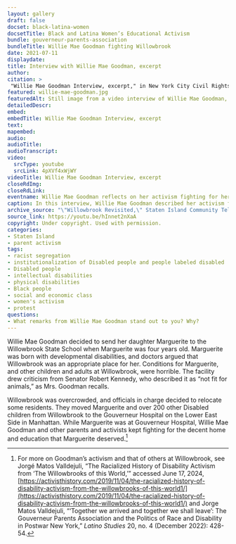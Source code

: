 ```yaml
--- 
layout: gallery
draft: false
docset: black-latina-women
docsetTitle: Black and Latina Women’s Educational Activism
bundle: gouverneur-parents-association
bundleTitle: Willie Mae Goodman fighting Willowbrook
date: 2021-07-11
displaydate: 
title: Interview with Willie Mae Goodman, excerpt
author: 
citation: >
 "Willie Mae Goodman Interview, excerpt," in New York City Civil Rights History Project, Accessed: [Month Day, Year], https://nyccivilrightshistory.org/gallery/willie-mae-goodman.
featured: willie-mae-goodman.jpg
featuredAlt: Still image from a video interview of Willie Mae Goodman, an older black woman.
detailedDescr: 
embed: 
embedTitle: Willie Mae Goodman Interview, excerpt
text: 
mapembed: 
audio: 
audioTitle: 
audioTranscript: 
video: 
  srcType: youtube
  srcLink: 4pXVf4xWjWY
videoTitle: Willie Mae Goodman Interview, excerpt
closeRdImg: 
closeRdLink: 
eventname: Willie Mae Goodman reflects on her activism fighting for her daughter Marguerite and other Disabled children and adults.  
caption: In this interview, Willie Mae Goodman described her activism fighting for her daughter Marguerite and other Disabled children and adults.
archive_source: "\"Willowbrook Revisited,\" Staten Island Community Television"
source_link: https://youtu.be/hInnet2nXaA
copyright: Under copyright. Used with permission.
categories: 
- Staten Island
- parent activism
tags: 
- racist segregation
- institutionalization of Disabled people and people labeled disabled
- Disabled people
- intellectual disabilities
- physical disabilities
- Black people
- social and economic class
- women's activism
- protest
questions:
- What remarks from Willie Mae Goodman stand out to you? Why?
--- 
```


Willie Mae Goodman decided to send her daughter Marguerite to the Willowbrook State School when Marguerite was four years old. Marguerite was born with developmental disabilities, and doctors argued that Willowbrook was an appropriate place for her.
Conditions for Marguerite, and other children and adults at Willowbrook, were horrible. The facility drew criticism from Senator Robert Kennedy, who described it as “not fit for animals,” as Mrs. Goodman recalls.  

Willowbrook was overcrowded, and officials in charge decided to relocate some residents. They moved Marguerite and over 200 other Disabled children from Willowbrook to the Gouverneur Hospital on the Lower East Side in Manhattan. While Marguerite was at Gouverneur Hospital, Willie Mae Goodman and other parents and activists kept fighting for the decent home and education that Marguerite deserved.[^1]

[^1]: For more on Goodman’s activism and that of others at Willowbrook, see Jorgé Matos Valldejuli, “The Racialized History of Disability Activism from ‘The Willowbrooks of this World,’” accessed June 17, 2024, [https://activisthistory.com/2019/11/04/the-racialized-history-of-disability-activism-from-the-willowbrooks-of-this-world1/](https://activisthistory.com/2019/11/04/the-racialized-history-of-disability-activism-from-the-willowbrooks-of-this-world1/) and Jorge Matos Valldejuli, “‘Together we arrived and together we shall leave’: The Gouverneur Parents Association and the Politics of Race and Disability in Postwar New York,” *Latino Studies* 20, no. 4 (December 2022): 428-54.
